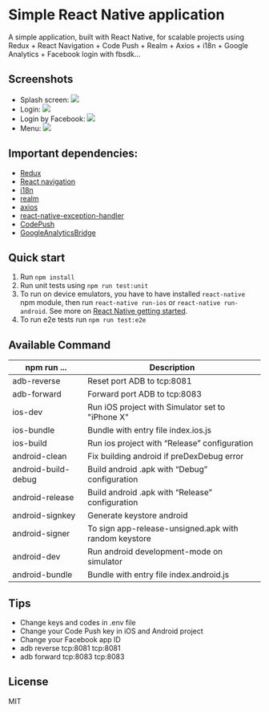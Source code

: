 # Simple React Native application
A simple application, built with React Native, for scalable projects using Redux + React Navigation + Code Push + Realm + Axios + i18n + Google Analytics + Facebook login with fbsdk...

## Screenshots
- Splash screen: <img src="screenshots/1.png">
- Login: <img src="screenshots/2.png"> 
- Login by Facebook: <img src="screenshots/3.png">
- Menu: <img src="screenshots/4.png">

## Important dependencies:

- [Redux](http://redux.js.org)
- [React navigation](https://reactnavigation.org)
- [i18n](https://github.com/AlexanderZaytsev/react-native-i18n)
- [realm](https://github.com/realm/realm-js)
- [axios](https://github.com/axios/axios)
- [react-native-exception-handler](https://github.com/master-atul/react-native-exception-handler)
- [CodePush](https://github.com/Microsoft/react-native-code-push)
- [GoogleAnalyticsBridge](https://github.com/idehub/react-native-google-analytics-bridge)

## Quick start

1. Run `npm install`
2. Run unit tests using `npm run test:unit`
3. To run on device emulators, you have to have installed `react-native` npm module, then run `react-native run-ios` or `react-native run-android`. See more on [React Native getting started](https://facebook.github.io/react-native/docs/getting-started.html).
4. To run e2e tests run `npm run test:e2e`

##  Available Command  

| npm run ... | Description |
| --- | --- |
| adb-reverse | Reset port ADB to tcp:8081 |
| adb-forward | Forward port ADB to tcp:8083 |
| ios-dev| Run iOS project with Simulator set to "iPhone X" |
| ios-bundle | Bundle with entry file index.ios.js |
| ios-build  | Run ios project with “Release” configuration |
| android-clean | Fix building android if preDexDebug error |
| android-build-debug | Build android .apk with “Debug” configuration |
| android-release  | Build android .apk with “Release” configuration  |
| android-signkey  | Generate keystore android  |
| android-signer | To sign app-release-unsigned.apk with random keystore |
| android-dev | Run android development-mode on simulator |
| android-bundle | Bundle with entry file index.android.js |

## Tips

- Change keys and codes in .env file
- Change your Code Push key in iOS and Android project
- Change your Facebook app ID
- adb reverse tcp:8081 tcp:8081
- adb forward tcp:8083 tcp:8083

## License
MIT